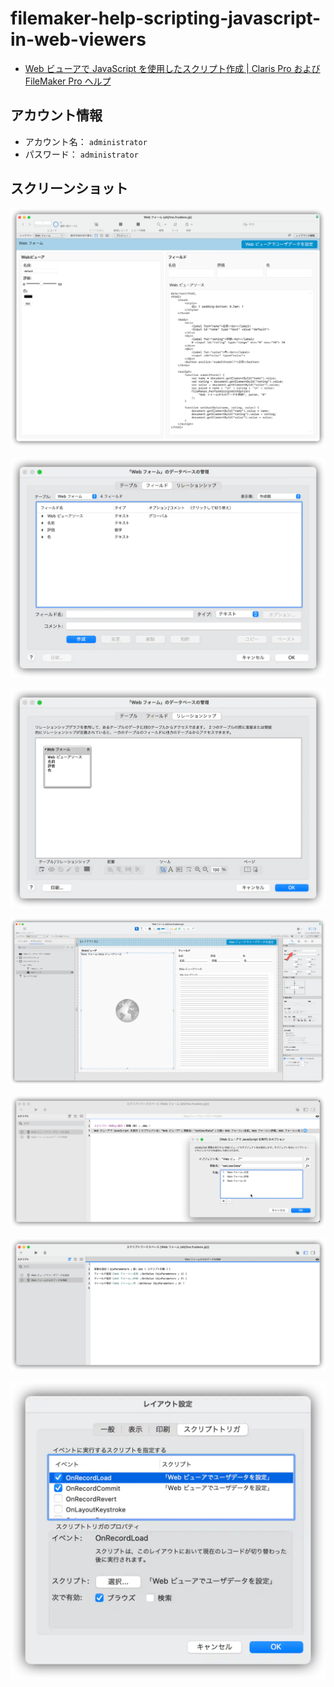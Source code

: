 # filemaker-help-scripting-javascript-in-web-viewers

- [Web ビューアで JavaScript を使用したスクリプト作成 | Claris Pro および FileMaker Pro ヘルプ](https://help.claris.com/ja/pro-help/content/scripting-javascript-in-web-viewers.html)

## アカウント情報

- アカウント名： `administrator`
- パスワード： `administrator`

## スクリーンショット

![image-01.webp](image/image-01.webp)

![image-02.webp](image/image-02.webp)

![image-03.webp](image/image-03.webp)

![image-04.webp](image/image-04.webp)

![image-05.webp](image/image-05.webp)

![image-06.webp](image/image-06.webp)

![image-07.webp](image/image-07.webp)

